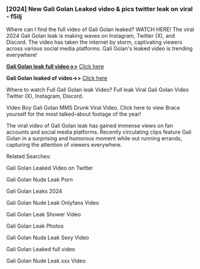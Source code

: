 ### [2024] New Gali Golan Leaked video & pics twitter leak on viral - f5ilj
Where can I find the full video of Gali Golan leaked? WATCH HERE! The viral 2024 Gali Golan leak is making waves on Instagram, Twitter (X), and Discord. The video has taken the internet by storm, captivating viewers across various social media platforms. Gali Golan's leaked video is trending everywhere!


**[Gali Golan leak full video->>](http://wildbook.top/wildbook8git)** [Click here](http://wildbook.top/wildbook8git)

**Gali Golan leaked of video->>** [Click here](http://wildbook.top/wildbook8git)


Where to watch Full Gali Golan leak Video? Full leak Viral Gali Golan Video Twitter (X), Instagram, Discord.

Video Boy Gali Golan MMS Drunk Viral Video. Click here to view Brace yourself for the most talked-about footage of the year!

The viral video of Gali Golan leak has gained immense views on fan accounts and social media platforms. Recently circulating clips feature Gali Golan in a surprising and humorous moment while out running errands, capturing the attention of viewers everywhere.


Related Searches:

Gali Golan Leaked Video on Twitter

Gali Golan Nude Leak Porn

Gali Golan Leaks 2024

Gali Golan Nude Leak Onlyfans Video

Gali Golan Leak Shower Video

Gali Golan Leak Photos

Gali Golan Nude Leak Sexy Video

Gali Golan Leaked full video

Gali Golan Nude Leak xxx Video


